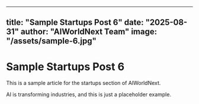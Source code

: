 
---
title: "Sample Startups Post 6"
date: "2025-08-31"
author: "AIWorldNext Team"
image: "/assets/sample-6.jpg"
---

# Sample Startups Post 6

This is a sample article for the startups section of AIWorldNext.

AI is transforming industries, and this is just a placeholder example.
